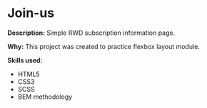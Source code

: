 # Join-us

**Description:**
Simple RWD subscription information page.

**Why:**
This project was created to practice flexbox layout module.

**Skills used:**
- HTML5
- CSS3
- SCSS
- BEM methodology
